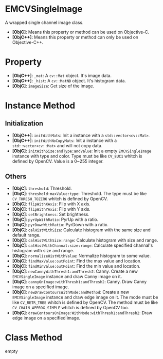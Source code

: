 # EMCVSingleImage

A wrapped single channel image class.

- **[ObjC]**: Means this property or method can be used on Objective-C.
- **[ObjC++]**: Means this property or method can only be used on Objective-C++.


# Property

- **[ObjC++]**: `_mat`: A `cv::Mat` object. It's image data.
- **[ObjC++]**: `_hist`: A `cv::MatND` object. It's histogram data.
- **[ObjC]**: `imageSize`: Get size of the image.

# Instance Method

## Initialization

- **[ObjC++]**: `initWithMats`: Init a instance with a `std::vector<cv::Mat>`.
- **[ObjC++]**: `initWithNoCopyMats`: Init a instance with a `std::vector<cv::Mat>` and will not copy data.
- **[ObjC]**: `initWithSize:andType:andValue`: Init a empty `EMCVSingleImage` instance with type and color. Type must be like `CV_8UC1` whitch is defined by OpenCV. Value is a 0~255 integer.

## Others
- **[ObjC]**: `threshold`: Threshold.
- **[ObjC]**: `threshold:maxValue:type`: Threshold. The type must be like `CV_THRESH_TOZERO` whitch is defined by OpenCV.
- **[ObjC]**: `flipWithXAxis`: Flip with X axis.
- **[ObjC]**: `flipWithYAxis`: Flip with Y axis.
- **[ObjC]**: `setBrightness`: Set brightness.
- **[ObjC]**: `pyrUpWithRatio`: PyrUp with a ratio.
- **[ObjC]**: `pyrDownWithRatio`: PyrDown with a ratio.
- **[ObjC]**: `calHistWithSize`: Calculate histogram with the same size and default range.
- **[ObjC]**: `calHistWithSize:range`: Calculate histogram with size and range.
- **[ObjC]**: `calHistWithChannal:size:range`: Calculate specified channal's histogram with size and range. 
- **[ObjC]**: `normalizeHistWithValue`: Normalize histogram to some value.
- **[ObjC]**: `findMaxValue:outPoint`: Find the max value and location.
- **[ObjC]**: `findMinValue:outPoint`: Find the min value and location.
- **[ObjC]**: `newCannyWithThresh1:andThresh2`: Canny. Create a new `EMCVSingleImage` instance and draw Canny image on it.
- **[ObjC]**: `cannyOnImage:withThresh1:andThresh2`: Canny. Draw Canny image on a specified image.
- **[ObjC]**: `newDrawContoursWithMode:andMethod`: Create a new `EMCVSingleImage` instance and draw edge image on it. The mode must be like `CV_RETR_TREE` whitch is defined by OpenCV. The method must be like `CV_CHAIN_APPROX_SIMPLE` whitch is defined by OpenCV too.
- **[ObjC]**: `drawContoursOnImage:WithMode:withThresh1:andThresh2`: Draw edge image on a specified image.

# Class Method

empty